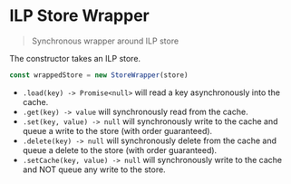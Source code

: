 # ILP Store Wrapper
> Synchronous wrapper around ILP store

The constructor takes an ILP store.

```js
const wrappedStore = new StoreWrapper(store)
```

- `.load(key) -> Promise<null>` will read a key asynchronously into the cache.
- `.get(key) -> value` will synchronously read from the cache.
- `.set(key, value) -> null` will synchronously write to the cache and queue a write to the store (with order guaranteed).
- `.delete(key) -> null` will synchronously delete from the cache and queue a delete to the store (with order guaranteed).
- `.setCache(key, value) -> null` will synchronously write to the cache and NOT queue any write to the store.
